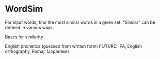 # WordSim
For input words, find the most similar words in a given set. "Similar" can be defined in various ways.

Bases for similarity

English phonetics (guessed from written form)
FUTURE:
  IPA, English orthography, Romaji (Japanese)
